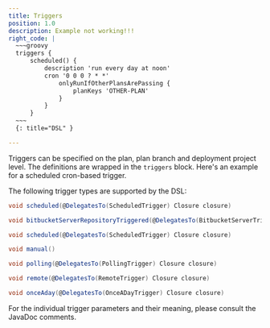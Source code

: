 ```yaml
---
title: Triggers
position: 1.0
description: Example not working!!!
right_code: |
  ~~~groovy
  triggers {
      scheduled() {
          description 'run every day at noon'
          cron '0 0 0 ? * *'
              onlyRunIfOtherPlansArePassing {
                  planKeys 'OTHER-PLAN'
              }
          }
      }
  ~~~
  {: title="DSL" }

---
```

Triggers can be specified on the plan, plan branch and deployment project level. The definitions are wrapped in the `triggers` block. Here's an example for a scheduled cron-based trigger.

The following trigger types are supported by the DSL:

~~~groovy
void scheduled(@DelegatesTo(ScheduledTrigger) Closure closure)

void bitbucketServerRepositoryTriggered(@DelegatesTo(BitbucketServerTrigger) Closure closure)

void scheduled(@DelegatesTo(ScheduledTrigger) Closure closure)

void manual()

void polling(@DelegatesTo(PollingTrigger) Closure closure)

void remote(@DelegatesTo(RemoteTrigger) Closure closure)

void onceAday(@DelegatesTo(OnceADayTrigger) Closure closure)
~~~
For the individual trigger parameters and their meaning, please consult the JavaDoc comments.


